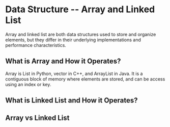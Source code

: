 # Data Structure -- Array and Linked List

Array and linked list are both data structures used to store and organize elements, but they differ in their underlying implementations and performance characteristics.

## What is Array and How it Operates?

Array is List in Python, vector in C++, and ArrayList in Java. It is a contiguous block of memory where elements are stored, and can be access using an index or key.






## What is Linked List and How it Operates?



## Array vs Linked List
